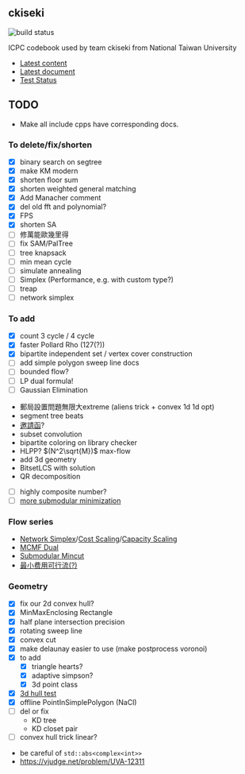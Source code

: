 ckiseki
----

![build status](https://github.com/OmeletWithoutEgg/ckiseki/workflows/build%20codebook.pdf/badge.svg)

ICPC codebook used by team ckiseki from National Taiwan University

* [Latest content](https://github.com/OmeletWithoutEgg/ckiseki/raw/master/pdf/codebook.pdf)
* [Latest document](https://github.com/OmeletWithoutEgg/ckiseki/raw/master/docs/docs.pdf)
* [Test Status](https://omeletwithoutegg.github.io/ckiseki/)

## TODO

* Make all include cpps have corresponding docs.

### To delete/fix/shorten
* [x] binary search on segtree
* [x] make KM modern
* [x] shorten floor sum
* [x] shorten weighted general matching
* [x] Add Manacher comment
* [x] del old fft and polynomial?
* [x] FPS
* [x] shorten SA
* [ ] 修萬能歐幾里得
* [ ] fix SAM/PalTree
* [ ] tree knapsack
* [ ] min mean cycle
* [ ] simulate annealing
* [ ] Simplex (Performance, e.g. with custom type?)
* [ ] treap
* [ ] network simplex

### To add
* [x] count 3 cycle / 4 cycle
* [x] faster Pollard Rho (127(?))
* [x] bipartite independent set / vertex cover construction
* [ ] add simple polygon sweep line docs
* [ ] bounded flow?
* [ ] LP dual formula!
* [ ] Gaussian Elimination
* 郵局設置問題無限大extreme (aliens trick + convex 1d 1d opt)
* segment tree beats
* [邀請函](https://omeletwithoutegg.github.io/2020/11/22/TIOJ-1978/)?
* subset convolution
* bipartite coloring on library checker
* HLPP? $(N^2\sqrt{M})$ max-flow
* add 3d geometry
* BitsetLCS with solution
* QR decomposition
* [ ] highly composite number?
* [ ] [more submodular minimization](https://noshi91.hatenablog.com/entry/2021/06/29/044225)

### Flow series
* [Network Simplex](https://gist.github.com/brunodccarvalho/fb9f2b47d7f8469d209506b336013473)/[Cost Scaling](https://ideone.com/q6PWgB)/[Capacity Scaling](https://ouuan.github.io/post/%E5%9F%BA%E4%BA%8E-capacity-scaling-%E7%9A%84%E5%BC%B1%E5%A4%9A%E9%A1%B9%E5%BC%8F%E5%A4%8D%E6%9D%82%E5%BA%A6%E6%9C%80%E5%B0%8F%E8%B4%B9%E7%94%A8%E6%B5%81%E7%AE%97%E6%B3%95/)
* [MCMF Dual](https://github.com/brianbbsu/8BQube/commit/6277ef72c0f371195d79a432e374b44ed77a9807)
* [Submodular Mincut](https://theory-and-me.hatenablog.com/entry/2020/03/17/180157)
* [最小费用可行流(?)](https://www.cnblogs.com/smashfun/p/13259192.html)

### Geometry
* [x] fix our 2d convex hull?
* [x] MinMaxEnclosing Rectangle
* [x] half plane intersection precision
* [x] rotating sweep line
* [x] convex cut
* [x] make delaunay easier to use (make postprocess voronoi)
* [x] to add
    * [x] triangle hearts?
    * [x] adaptive simpson?
    * [x] 3d point class
* [x] [3d hull test](https://vjudge.net/problem/HDU-3662)
* [x] offline PointInSimplePolygon (NaCl)
* [ ] del or fix
    * KD tree
    * KD closet pair
* [ ] convex hull trick linear?
* be careful of `std::abs<complex<int>>`
* https://vjudge.net/problem/UVA-12311
